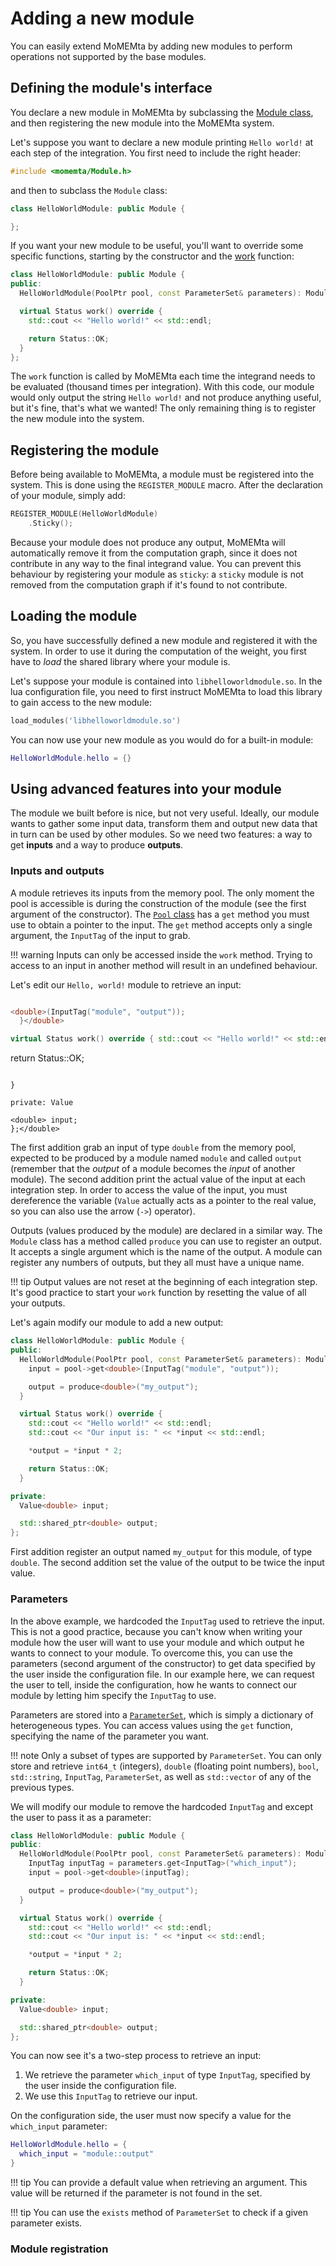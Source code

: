 # Adding a new module

You can easily extend MoMEMta by adding new modules to perform operations not supported by the base modules.

## Defining the module's interface

You declare a new module in MoMEMta by subclassing the [Module class](https://momemta.github.io/MoMEMta/dev/classModule.html), and then registering the new module into the MoMEMta system.

Let's suppose you want to declare a new module printing `Hello world!` at each step of the integration. You first need to include the right header:

```c++
#include <momemta/Module.h>
```

and then to subclass the `Module` class:

```c++
class HelloWorldModule: public Module {

};
```

If you want your new module to be useful, you'll want to override some specific functions, starting by the constructor and the [work](https://momemta.github.io/MoMEMta/dev/classModule.html#a43c0b7c70e9dd8b0cf6c78aa5052eeee) function:

```c++
class HelloWorldModule: public Module {
public:
  HelloWorldModule(PoolPtr pool, const ParameterSet& parameters): Module(pool, parameters.getModuleName()) { }

  virtual Status work() override {
    std::cout << "Hello world!" << std::endl;

    return Status::OK;
  }
};
```

The `work` function is called by MoMEMta each time the integrand needs to be evaluated (thousand times per integration). With this code, our module would only output the string `Hello world!` and not produce anything useful, but it's fine, that's what we wanted! The only remaining thing is to register the new module into the system.

## Registering the module

Before being available to MoMEMta, a module must be registered into the system. This is done using the `REGISTER_MODULE` macro. After the declaration of your module, simply add:

```c++
REGISTER_MODULE(HelloWorldModule)
    .Sticky();
```

Because your module does not produce any output, MoMEMta will automatically remove it from the computation graph, since it does not contribute in any way to the final integrand value. You can prevent this behaviour by registering your module as `sticky`: a `sticky` module is not removed from the computation graph if it's found to not contribute.

## Loading the module

So, you have successfully defined a new module and registered it with the system. In order to use it during the computation of the weight, you first have to _load_ the shared library where your module is.

Let's suppose your module is contained into `libhelloworldmodule.so`. In the lua configuration file, you need to first instruct MoMEMta to load this library to gain access to the new module:

```lua
load_modules('libhelloworldmodule.so')
```

You can now use your new module as you would do for a built-in module:

```lua
HelloWorldModule.hello = {}
```

## Using advanced features into your module

The module we built before is nice, but not very useful. Ideally, our module wants to gather some input data, transform them and output new data that in turn can be used by other modules. So we need two features: a way to get **inputs** and a way to produce **outputs**.

### Inputs and outputs

A module retrieves its inputs from the memory pool. The only moment the pool is accessible is during the construction of the module (see the first argument of the constructor). The [`Pool` class](https://momemta.github.io/MoMEMta/dev/classPool.html) has a `get` method you must use to obtain a pointer to the input. The `get` method accepts only a single argument, the `InputTag` of the input to grab.

!!! warning
    Inputs can only be accessed inside the `work` method. Trying to access to an input in another method will result in an undefined behaviour.

Let's edit our `Hello, world!` module to retrieve an input:

```C++ hl_lines="4 9 15" class HelloWorldModule: public Module { public: HelloWorldModule(PoolPtr pool, const ParameterSet& parameters): Module(pool, parameters.getModuleName()) { input = pool->get

<double>(InputTag("module", "output"));
  }</double>

virtual Status work() override { std::cout << "Hello world!" << std::endl; std::cout << "Our input is: " << *input << std::endl;

```
return Status::OK;
```

}

private: Value

<double> input;
};</double>

````

The first addition grab an input of type `double` from the memory pool, expected to be produced by a module named `module` and called `output` (remember that the _output_ of a module becomes the _input_ of another module). The second addition print the actual value of the input at each integration step. In order to access the value of the input, you must dereference the variable (`Value` actually acts as a pointer to the real value, so you can also use the arrow (`->`) operator).

Outputs (values produced by the module) are declared in a similar way. The `Module` class has a method called `produce` you can use to register an output. It accepts a single argument which is the name of the output. A module can register any numbers of outputs, but they all must have a unique name.

!!! tip
    Output values are not reset at the beginning of each integration step. It's good practice to start your `work` function by resetting the value of all your outputs.

 Let's again modify our module to add a new output:

```C++ hl_lines="6 13 21"
class HelloWorldModule: public Module {
public:
  HelloWorldModule(PoolPtr pool, const ParameterSet& parameters): Module(pool, parameters.getModuleName()) {
    input = pool->get<double>(InputTag("module", "output"));

    output = produce<double>("my_output");
  }

  virtual Status work() override {
    std::cout << "Hello world!" << std::endl;
    std::cout << "Our input is: " << *input << std::endl;

    *output = *input * 2;

    return Status::OK;
  }

private:
  Value<double> input;

  std::shared_ptr<double> output;
};
```

First addition register an output named `my_output` for this module, of type `double`. The second addition set the value of the output to be twice the input value.

### Parameters

In the above example, we hardcoded the `InputTag` used to retrieve the input. This is not a good practice, because you can't know when writing your module how the user will want to use your module and which output he wants to connect to your module. To overcome this, you can use the parameters (second argument of the constructor) to get data specified by the user inside the configuration file. In our example here, we can request the user to tell, inside the configuration, how he wants to connect our module by letting him specify the `InputTag` to use.

Parameters are stored into a [`ParameterSet`](https://momemta.github.io/MoMEMta/dev/classParameterSet.html), which is simply a dictionary of heterogeneous types. You can access values using the `get` function, specifying the name of the parameter you want.

!!! note
    Only a subset of types are supported by `ParameterSet`. You can only store and retrieve `int64_t` (integers), `double` (floating point numbers), `bool`, `std::string`, `InputTag`, `ParameterSet`, as well as `std::vector` of any of the previous types.

We will modify our module to remove the hardcoded `InputTag` and except the user to pass it as a parameter:

```C++ hl_lines="4 5"
class HelloWorldModule: public Module {
public:
  HelloWorldModule(PoolPtr pool, const ParameterSet& parameters): Module(pool, parameters.getModuleName()) {
    InputTag inputTag = parameters.get<InputTag>("which_input");
    input = pool->get<double>(inputTag);

    output = produce<double>("my_output");
  }

  virtual Status work() override {
    std::cout << "Hello world!" << std::endl;
    std::cout << "Our input is: " << *input << std::endl;

    *output = *input * 2;

    return Status::OK;
  }

private:
  Value<double> input;

  std::shared_ptr<double> output;
};
```

You can now see it's a two-step process to retrieve an input:

  1. We retrieve the parameter `which_input` of type `InputTag`, specified by the user inside the configuration file.
  2. We use this `InputTag` to retrieve our input.

On the configuration side, the user must now specify a value for the `which_input` parameter:

```lua
HelloWorldModule.hello = {
  which_input = "module::output"
}
```

!!! tip
    You can provide a default value when retrieving an argument. This value will be returned if the parameter is not found in the set.

!!! tip
    You can use the `exists` method of `ParameterSet` to check if a given parameter exists.

### Module registration

